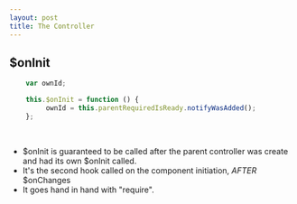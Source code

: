 ```yaml
---
layout: post
title: The Controller
---
```


## $onInit

```javascript
    var ownId;

    this.$onInit = function () {
         ownId = this.parentRequiredIsReady.notifyWasAdded();
    };
```
<br>

* $onInit is guaranteed to be called after the parent controller was create and had its own $onInit called.
* It's the second hook called on the component initiation, *AFTER* $onChanges
* It goes hand in hand with "require".
